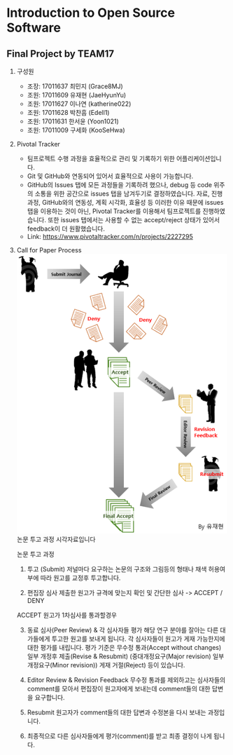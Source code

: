 ﻿# Introduction to Open Source Software
## Final Project by TEAM17

1. 구성원
	* 조장: 17011637 최민지 (Grace8MJ)
	* 조원: 17011609 유재현 (JaeHyunYu)
	* 조원: 17011627 이나연 (katherine022)
	* 조원: 17011628 박찬흠 (Edell1)
	* 조원: 17011631 한서윤 (Yoon1021)
	* 조원: 17011009 구세화 (KooSeHwa)

2. Pivotal Tracker
	* 팀프로젝트 수행 과정을 효율적으로 관리 및 기록하기 위한 어플리케이션입니다.
	* Git 및 GitHub와 연동되어 있어서 효율적으로 사용이 가능합니다. 
	* GitHub의 Issues 탭에 모든 과정들을 기록하려 했으나, debug 등 code 위주의 소통을 위한 공간으로 issues 탭을 남겨두기로 결정하였습니다. 자료, 진행 과정, GitHub와의 연동성, 계획 시각화, 효율성 등 이러한 이유 때문에 issues 탭을 이용하는 것이 아닌, Pivotal Tracker를 이용해서 팀프로젝트를 진행하였습니다. 또한 issues 탭에서는 사용할 수 없는 accept/reject 상태가 있어서 feedback이 더 원활했습니다.
	* Link: https://www.pivotaltracker.com/n/projects/2227295

3. Call for Paper Process
        ![alt text](https://github.com/OSS-TEAM17/hotcrp/blob/master/OSS_Final_Project/Call%20for%20Paper%20Process.png)
        논문 투고 과정 시각자료입니다




	논문 투고 과정

	1. 투고 (Submit)
		저널마다 요구하는 논문의 구조와 그림등의 형태나 채색 허용여부에 따라 원고를 교정후 투고합니다.

	2. 편집장 심사
		제출한 원고가 규격에 맞는지 확인 및 간단한 심사 -> ACCEPT / DENY

	ACCEPT
		원고가 1차심사를 통과할경우

	3. 동료 심사(Peer Review) & 각 심사자들 평가
		해당 연구 분야를 잘아는 다른 대가들에게 투고한 원고를 보내게 됩니다. 
		각 심사자들이 원고가 게재 가능한지에 대한 평가를 내립니다.
		평가 기준은 
			무수정 통과(Accept without changes)
			일부 개정후 제출(Revise & Resubmit) 
			(중대개정요구(Major revision)
			일부개정요구(Minor revision))
			게재 거절(Reject)
		등이 있습니다.

	4. Editor Review & Revision Feedback
		무수정 통과를 제외하고는 심사자들의 comment를 모아서 편집장이 원고자에게 보내는데 comment들의 대한 답변을 요구합니다.

	5.  Resubmit
		원고자가 comment들의 대한 답변과 수정본을 다시 보내는 과정입니다.

	6. 최종적으로 다른 심사자들에게 평가(comment)를 받고 최종 결정이 나게 됩니다.

